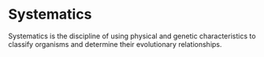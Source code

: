 # Systematics

Systematics is the discipline of using physical and genetic characteristics to classify organisms and determine their evolutionary relationships. 
